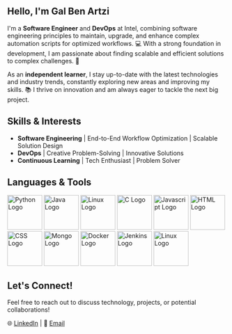 ## Hello, I'm Gal Ben Artzi

I'm a **Software Engineer** and **DevOps** at Intel, combining software engineering principles to maintain, upgrade, and enhance complex automation scripts for optimized workflows. 💻 With a strong foundation in development, I am passionate about finding scalable and efficient solutions to complex challenges. 🚀

As an **independent learner**, I stay up-to-date with the latest technologies and industry trends, constantly exploring new areas and improving my skills. 📚 I thrive on innovation and am always eager to tackle the next big project.

## Skills & Interests
- **Software Engineering** | End-to-End Workflow Optimization | Scalable Solution Design
- **DevOps** | Creative Problem-Solving | Innovative Solutions
- **Continuous Learning** | Tech Enthusiast | Problem Solver

## Languages & Tools
<img src="https://github.com/user-attachments/assets/5e9f4646-5210-4b3e-8aeb-1fcc9b41978e" alt="Python Logo" width="80" height="80"/>
<img src="https://github.com/user-attachments/assets/d518e58b-7a63-4ed2-9a4f-51a6b950f449" alt="Java Logo" width="80" height="80"/>
<img src="https://github.com/user-attachments/assets/9593027e-3126-4674-b86e-211b2ed488fc" alt="Linux Logo" width="80" height="80"/>
<img src="https://github.com/user-attachments/assets/6aec2ac0-94e0-4925-a7b0-3172bd3011bf" alt="C Logo" width="80" height="80"/>
<img src="https://github.com/user-attachments/assets/4b217ffc-4691-4e2e-8bc5-01f7daa546ee" alt="Javascript Logo" width="80" height="80"/>
<img src="https://github.com/user-attachments/assets/29020858-16ce-44eb-810e-6216c79e3216" alt="HTML Logo" width="80" height="80"/>
<img src="https://github.com/user-attachments/assets/7cb98956-ffb5-4a28-bedb-e0b5e976ef16" alt="CSS Logo" width="80" height="80"/>
<img src="https://github.com/user-attachments/assets/f0a144c1-0496-41c8-9eb7-ec53c1113035" alt="Mongo Logo" width="80" height="80"/>
<img src="https://github.com/user-attachments/assets/9e726be0-f637-4d65-82b2-e22448df59f4" alt="Docker Logo" width="80" height="80"/>
<img src="https://github.com/user-attachments/assets/776d8bf2-f23c-41ab-8ffb-de38ab087b13" alt="Jenkins Logo" width="80" height="80"/>
<img src="https://github.com/user-attachments/assets/d7002cc0-b569-4c6a-a858-7af10ddbd1b0" alt="Linux Logo" width="80" height="80"/>

## Let's Connect!
Feel free to reach out to discuss technology, projects, or potential collaborations! 

🌐 [LinkedIn](https://www.linkedin.com/in/gal-ben-artzi/) | 📧 [Email](mailto:benartzi4@gmail.com)

